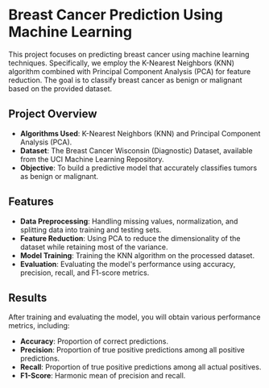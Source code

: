 # Breast Cancer Prediction Using Machine Learning

This project focuses on predicting breast cancer using machine learning techniques. Specifically, we employ the K-Nearest Neighbors (KNN) algorithm combined with Principal Component Analysis (PCA) for feature reduction. The goal is to classify breast cancer as benign or malignant based on the provided dataset.

## Project Overview

- **Algorithms Used**: K-Nearest Neighbors (KNN) and Principal Component Analysis (PCA).
- **Dataset**: The Breast Cancer Wisconsin (Diagnostic) Dataset, available from the UCI Machine Learning Repository.
- **Objective**: To build a predictive model that accurately classifies tumors as benign or malignant.

## Features

- **Data Preprocessing**: Handling missing values, normalization, and splitting data into training and testing sets.
- **Feature Reduction**: Using PCA to reduce the dimensionality of the dataset while retaining most of the variance.
- **Model Training**: Training the KNN algorithm on the processed dataset.
- **Evaluation**: Evaluating the model's performance using accuracy, precision, recall, and F1-score metrics.

## Results

After training and evaluating the model, you will obtain various performance metrics, including:

- **Accuracy**: Proportion of correct predictions.
- **Precision**: Proportion of true positive predictions among all positive predictions.
- **Recall**: Proportion of true positive predictions among all actual positives.
- **F1-Score**: Harmonic mean of precision and recall.
